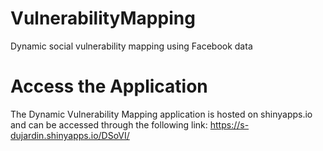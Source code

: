 # VulnerabilityMapping
 Dynamic social vulnerability mapping using Facebook data

# Access the Application
 The Dynamic Vulnerability Mapping application is hosted on shinyapps.io and can be accessed through the following link:
 https://s-dujardin.shinyapps.io/DSoVI/
